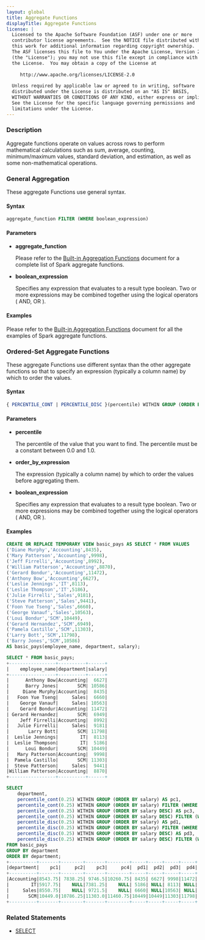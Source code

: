 ```yaml
---
layout: global
title: Aggregate Functions
displayTitle: Aggregate Functions
license: |
  Licensed to the Apache Software Foundation (ASF) under one or more
  contributor license agreements.  See the NOTICE file distributed with
  this work for additional information regarding copyright ownership.
  The ASF licenses this file to You under the Apache License, Version 2.0
  (the "License"); you may not use this file except in compliance with
  the License.  You may obtain a copy of the License at
 
     http://www.apache.org/licenses/LICENSE-2.0
 
  Unless required by applicable law or agreed to in writing, software
  distributed under the License is distributed on an "AS IS" BASIS,
  WITHOUT WARRANTIES OR CONDITIONS OF ANY KIND, either express or implied.
  See the License for the specific language governing permissions and
  limitations under the License.
---
```


### Description

Aggregate functions operate on values across rows to perform mathematical calculations such as sum, average, counting, minimum/maximum values, standard deviation, and estimation, as well as some non-mathematical operations.

### General Aggregation

These aggregate Functions use general syntax.

#### Syntax

```sql
aggregate_function FILTER (WHERE boolean_expression)
```

#### Parameters

* **aggregate_function**

    Please refer to the [Built-in Aggregation Functions](sql-ref-functions-builtin.html#aggregate-functions) document for a complete list of Spark aggregate functions.

* **boolean_expression**

    Specifies any expression that evaluates to a result type boolean. Two or more expressions may be combined together using the logical operators ( AND, OR ).

#### Examples

Please refer to the [Built-in Aggregation Functions](sql-ref-functions-builtin.html#aggregate-functions) document for all the examples of Spark aggregate functions.

### Ordered-Set Aggregate Functions

These aggregate Functions use different syntax than the other aggregate functions so that to specify an expression (typically a column name) by which to order the values.

#### Syntax

```sql
{ PERCENTILE_CONT | PERCENTILE_DISC }(percentile) WITHIN GROUP (ORDER BY { order_by_expression [ ASC | DESC ] [ NULLS { FIRST | LAST } ] [ , ... ] }) FILTER (WHERE boolean_expression)
```

#### Parameters

* **percentile**

    The percentile of the value that you want to find. The percentile must be a constant between 0.0 and 1.0.

* **order_by_expression**

    The expression (typically a column name) by which to order the values before aggregating them.

* **boolean_expression**

    Specifies any expression that evaluates to a result type boolean. Two or more expressions may be combined together using the logical operators ( AND, OR ).

#### Examples

```sql
CREATE OR REPLACE TEMPORARY VIEW basic_pays AS SELECT * FROM VALUES
('Diane Murphy','Accounting',8435),
('Mary Patterson','Accounting',9998),
('Jeff Firrelli','Accounting',8992),
('William Patterson','Accounting',8870),
('Gerard Bondur','Accounting',11472),
('Anthony Bow','Accounting',6627),
('Leslie Jennings','IT',8113),
('Leslie Thompson','IT',5186),
('Julie Firrelli','Sales',9181),
('Steve Patterson','Sales',9441),
('Foon Yue Tseng','Sales',6660),
('George Vanauf','Sales',10563),
('Loui Bondur','SCM',10449),
('Gerard Hernandez','SCM',6949),
('Pamela Castillo','SCM',11303),
('Larry Bott','SCM',11798),
('Barry Jones','SCM',10586)
AS basic_pays(employee_name, department, salary);

SELECT * FROM basic_pays;
+-----------------+----------+------+
|    employee_name|department|salary|
+-----------------+----------+------+
|      Anthony Bow|Accounting|	6627|
|      Barry Jones|       SCM| 10586|
|     Diane Murphy|Accounting|	8435|
|   Foon Yue Tseng|     Sales|	6660|
|    George Vanauf|     Sales| 10563|
|    Gerard Bondur|Accounting| 11472|
| Gerard Hernandez|       SCM|	6949|
|    Jeff Firrelli|Accounting|	8992|
|   Julie Firrelli|     Sales|	9181|
|       Larry Bott|       SCM| 11798|
|  Leslie Jennings|        IT|	8113|
|  Leslie Thompson|        IT|	5186|
|      Loui Bondur|       SCM| 10449|
|   Mary Patterson|Accounting|	9998|
|  Pamela Castillo|       SCM| 11303|
|  Steve Patterson|     Sales|	9441|
|William Patterson|Accounting|	8870|
+-----------------+----------+------+

SELECT
    department,
    percentile_cont(0.25) WITHIN GROUP (ORDER BY salary) AS pc1,
    percentile_cont(0.25) WITHIN GROUP (ORDER BY salary) FILTER (WHERE employee_name LIKE '%Bo%') AS pc2,
    percentile_cont(0.25) WITHIN GROUP (ORDER BY salary DESC) AS pc3,
    percentile_cont(0.25) WITHIN GROUP (ORDER BY salary DESC) FILTER (WHERE employee_name LIKE '%Bo%') AS pc4,
    percentile_disc(0.25) WITHIN GROUP (ORDER BY salary) AS pd1,
    percentile_disc(0.25) WITHIN GROUP (ORDER BY salary) FILTER (WHERE employee_name LIKE '%Bo%') AS pd2,
    percentile_disc(0.25) WITHIN GROUP (ORDER BY salary DESC) AS pd3,
    percentile_disc(0.25) WITHIN GROUP (ORDER BY salary DESC) FILTER (WHERE employee_name LIKE '%Bo%') AS pd4
FROM basic_pays
GROUP BY department
ORDER BY department;
+----------+-------+--------+-------+--------+-----+-----+-----+-----+
|department|    pc1|     pc2|    pc3|     pc4|  pd1|  pd2|  pd3|  pd4|
+----------+-------+--------+-------+--------+-----+-----+-----+-----+
|Accounting|8543.75| 7838.25| 9746.5|10260.75| 8435| 6627| 9998|11472|
|        IT|5917.75|    NULL|7381.25|    NULL| 5186| NULL| 8113| NULL|
|     Sales|8550.75|    NULL| 9721.5|    NULL| 6660| NULL|10563| NULL|
|       SCM|10449.0|10786.25|11303.0|11460.75|10449|10449|11303|11798|
+----------+-------+--------+-------+--------+-----+-----+-----+-----+
```

### Related Statements

* [SELECT](sql-ref-syntax-qry-select.html)
